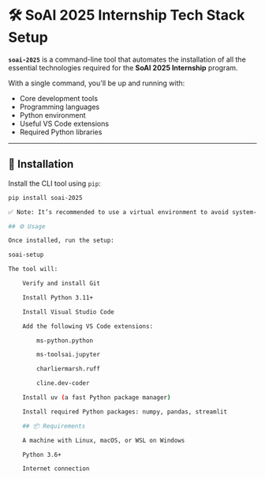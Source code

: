 # 🛠️ SoAI 2025 Internship Tech Stack Setup

**`soai-2025`** is a command-line tool that automates the installation of all the essential technologies required for the **SoAI 2025 Internship** program.

With a single command, you'll be up and running with:
- Core development tools
- Programming languages
- Python environment
- Useful VS Code extensions
- Required Python libraries

---

## 🚀 Installation

Install the CLI tool using `pip`:

```bash
pip install soai-2025

✅ Note: It’s recommended to use a virtual environment to avoid system-level conflicts.

## ⚙️ Usage

Once installed, run the setup:

soai-setup

The tool will:

    Verify and install Git

    Install Python 3.11+

    Install Visual Studio Code

    Add the following VS Code extensions:

        ms-python.python

        ms-toolsai.jupyter

        charliermarsh.ruff

        cline.dev-coder

    Install uv (a fast Python package manager)

    Install required Python packages: numpy, pandas, streamlit

    ## 📦 Requirements

    A machine with Linux, macOS, or WSL on Windows

    Python 3.6+

    Internet connection